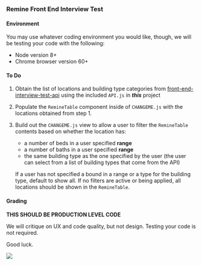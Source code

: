 ### Remine Front End Interview Test

#### Environment

You may use whatever coding environment you would like, though, we will be testing your code with the following:

- Node version 8+ 
- Chrome browser version 60+

#### To Do

1. Obtain the list of locations and building type categories from [front-end-interview-test-api](https://github.com/remineapp/front-end-interview-test-api) using the included `API.js` in **_this_** project
2. Populate the `RemineTable` component inside of `CHANGEME.js` with the locations obtained from step 1.
3. Build out the `CHANGEME.js` view to allow a user to filter the `RemineTable` contents based on whether the location has:
    * a number of beds in a user specified **range**
    * a number of baths in a user specified **range**
    * the same building type as the one specified by the user (the user can select from a list of building types that come from the API)

    If a user has not specified a bound in a range or a type for the building type, default to show all. If no filters are active or being applied, all locations should be shown in the `RemineTable`. 

#### Grading

**THIS SHOULD BE PRODUCTION LEVEL CODE** 

We will critique on UX and code quality, but not design. Testing your code is not required.

Good luck.

![](https://media.giphy.com/media/26DOs997h6fgsCthu/giphy.gif)
